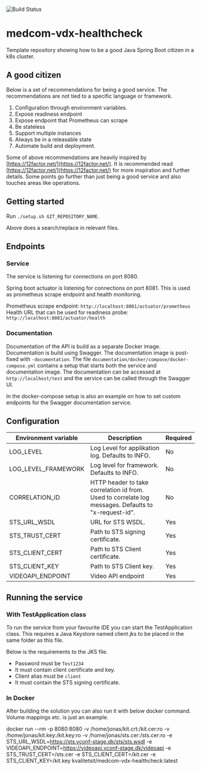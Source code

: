 ![Build Status](https://github.com/KvalitetsIT/medcom-vdx-healthcheck/workflows/CICD/badge.svg)
# medcom-vdx-healthcheck

Template repository showing how to be a good Java Spring Boot citizen in a k8s cluster.

## A good citizen

Below is a set of recommendations for being a good service. The recommendations are not tied to a specific language or 
framework.

1. Configuration through environment variables.
2. Expose readiness endpoint
3. Expose endpoint that Prometheus can scrape
4. Be stateless
5. Support multiple instances
6. Always be in a releasable state
7. Automate build and deployment.

Some of above recommendations are heavily inspired by [https://12factor.net/](https://12factor.net/). It is recommended 
read [https://12factor.net/](https://12factor.net/) for more inspiration and further details. Some points go 
further than just being a good service and also touches areas like operations.

## Getting started

Run `./setup.sh GIT_REPOSITORY_NAME`.

Above does a search/replace in relevant files. 

## Endpoints

### Service

The service is listening for connections on port 8080.

Spring boot actuator is listening for connections on port 8081. This is used as prometheus scrape endpoint and health monitoring. 

Prometheus scrape endpoint: `http://localhost:8081/actuator/prometheus`  
Health URL that can be used for readiness probe: `http://localhost:8081/actuator/health`

### Documentation

Documentation of the API is build as a separate Docker image. Documentation is build using Swagger. The documentation 
image is post-fixed with `-documentation`. The file `documentation/docker/compose/docker-compose.yml` contains a  setup 
that starts both the service and documentation image. The documentation can be accessed at `http://localhost/test` 
and the service can be called through the Swagger UI. 

In the docker-compose setup is also an example on how to set custom endpoints for the Swagger documentation service.

## Configuration

| Environment variable | Description                                                                                          | Required |
|----------------------|------------------------------------------------------------------------------------------------------|------|
| LOG_LEVEL            | Log Level for applikation  log. Defaults to INFO.                                                    | No   |
| LOG_LEVEL_FRAMEWORK  | Log level for framework. Defaults to INFO.                                                           | No   |
| CORRELATION_ID       | HTTP header to take correlation id from. Used to correlate log messages. Defaults to "x-request-id". | No   
| STS_URL_WSDL         | URL for STS WSDL.                                                                                    | Yes  |
| STS_TRUST_CERT       | Path to STS signing certificate.                                                                     | Yes     |
| STS_CLIENT_CERT      | Path to STS Client certificate.                                                                      | Yes |
| STS_CLIENT_KEY       | Path to STS Client key.                                                                              | Yes |
| VIDEOAPI_ENDPOINT    | Video API endpoint                                                                                   | Yes  |

## Running the service

### With TestApplication class

To run the service from your favourite IDE you can start the TestApplication class. This requires a Java Keystore named 
client.jks to be placed in the same folder as this file. 

Below is the requirements to the JKS file. 
- Password must be `Test1234`
- It must contain client certificate and key.
- Client alias must be `client`
- It must contain the STS signing certificate. 

### In Docker

After building the solution you can also run it with below docker command. Volume mappings etc. is just an example.

docker run --rm  -p 8080:8080 -v /home/jonas/kit.crt:/kit.cer:ro -v /home/jonas/kit.key:/kit.key:ro -v /home/jonas/sts.cer:/sts.cer:ro -e STS_URL_WSDL=https://sts.vconf-stage.dk/sts/sts.wsdl -e VIDEOAPI_ENDPOINT=https://videoapi.vconf-stage.dk/videoapi -e STS_TRUST_CERT=/sts.cer -e STS_CLIENT_CERT=/kit.cer -e STS_CLIENT_KEY=/kit.key kvalitetsit/medcom-vdx-healthcheck:latest 
